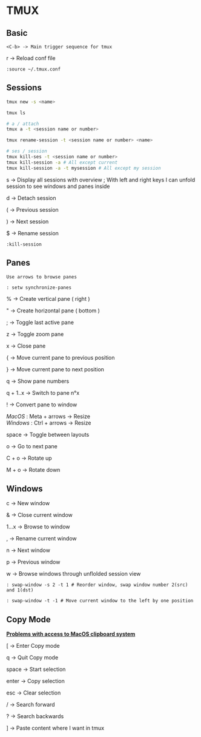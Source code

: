 # TMUX

## Basic

`<C-b> -> Main trigger sequence for tmux`

r -> Reload conf file

```
:source ~/.tmux.conf
```

## Sessions

```sh
tmux new -s <name>

tmux ls

# a / attach
tmux a -t <session name or number>

tmux rename-session -t <session name or number> <name>

# ses / session
tmux kill-ses -t <session name or number> 
tmux kill-session -a # All except current
tmux kill-session -a -t mysession # All except my session
```

s -> Display all sessions with overview ; With left and right keys I can unfold session to see windows and panes inside

d -> Detach session

( -> Previous session

) -> Next session

$ -> Rename session

```
:kill-session
```

## Panes

`Use arrows to browse panes`

```
: setw synchronize-panes
```

% -> Create vertical pane ( right )

" -> Create horizontal pane ( bottom )

; -> Toggle last active pane

z -> Toggle zoom pane

x -> Close pane

{ -> Move current pane to previous position

} -> Move current pane to next position

q -> Show pane numbers

q + 1..x -> Switch to pane n°x

! -> Convert pane to window

_MacOS_ : Meta + arrows -> Resize
<br />
_Windows_ : Ctrl + arrows -> Resize

space -> Toggle between layouts

o -> Go to next pane

C + o -> Rotate up

M + o -> Rotate down

## Windows

c -> New window

& -> Close current window

1...x -> Browse to window

, -> Rename current window

n -> Next window

p -> Previous window

w -> Browse windows through unflolded session view

```
: swap-window -s 2 -t 1 # Reorder window, swap window number 2(src) and 1(dst)

: swap-window -t -1 # Move current window to the left by one position
```

## Copy Mode

**[Problems with access to MacOS clipboard system](https://gist.github.com/brendanhay/1769870)**

[ -> Enter Copy mode
 
<no-trigger> q -> Quit Copy mode

<no-trigger> space -> Start selection

<no-trigger> enter -> Copy selection

<no-trigger> esc -> Clear selection

<no-trigger> / -> Search forward

<no-trigger> ? -> Search backwards
  
<no-trigger> <Vim basic moves>
  
] -> Paste content where I want in tmux
